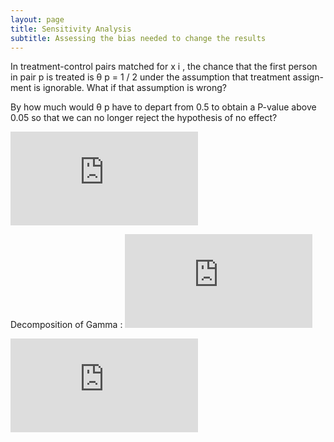```yaml
---
layout: page
title: Sensitivity Analysis
subtitle: Assessing the bias needed to change the results
---
```


In treatment-control pairs matched for x i , the chance that the first person
in pair p is treated is θ p = 1 / 2 under the assumption that treatment assign-
ment is ignorable. What if that assumption is wrong?

By how much would θ p have to depart from 0.5 to obtain a P-value above 0.05 so that we can no longer reject the hypothesis of no effect?

![gamma](https://latex.codecogs.com/gif.latex?%5Cmathbf%7B%20%5Cfrac%7B1%7D%7B%5CGamma%7D%20%5Cleq%20%5Cfrac%7B%5Cpi_k%281-%5Cpi_k%29%7D%7B%5Cpi_l%281-%5Cpi_l%29%7D%20%5Cleq%20%5CGamma%20%7D)

Decomposition of Gamma :
![lambda_delta](https://latex.codecogs.com/gif.latex?%5Cmathbf%7B%20%28%20%5CLambda%20%2C%20%5CDelta%20%29%7D)

![decomposition](https://latex.codecogs.com/gif.latex?%5Cmathbf%7B%5CGamma%20%3D%20%5Cfrac%7B%5CLambda%20%5CDelta%20&plus;%201%7D%7B%5CLambda%20&plus;%20%5CDelta%7D%20%7D)
